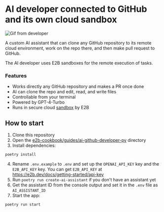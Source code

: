 # AI developer connected to GitHub and its own cloud sandbox

![Gif from developer](https://ntjfcwpzsxugrykskdgi.supabase.co/storage/v1/object/public/content-assets/1219_019.gif?t=2023-12-19T18%3A26%3A10.474Z)

A custom AI assistant that can clone any GitHub repository to its remote cloud environment, work on the repo there, and then make pull request to GitHub.

The AI developer uses E2B sandboxes for the remote execution of tasks.

### Features
- Works directly any GitHub repository and makes a PR once done
- AI can clone the repo and edit, read, and write files
- Controllable from your terminal
- Powered by GPT-4-Turbo
- Runs in secure cloud [sandbox](https://e2b.dev/docs) by E2B


## How to start
1. Clone this repository
2. Open the [e2b-cookbook/guides/ai-github-developer-py](./) directory
3. Install dependencies:
```sh
poetry install
```
4. Rename `.env.example` to `.env` and set up the `OPENAI_API_KEY` key and the `E2B_API_KEY` key. You can get `E2B_API_KEY` at  https://e2b.dev/docs/getting-started/api-key
5. Run `poetry run create-ai-assistant` if you don't have an assistant yet
6. Get the assistant ID from the console output and set it in the `.env` file as `AI_ASSISTANT_ID`
7. Start the app:
```sh
poetry run start
```
